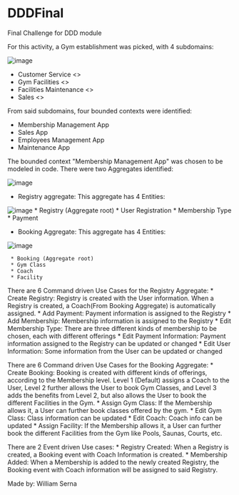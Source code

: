 # DDDFinal
Final Challenge for DDD module 

For this activity, a Gym establishment was picked, with 4 subdomains:

![image](https://user-images.githubusercontent.com/36211923/224412832-c3181789-05f1-4f4d-87ab-8f7314af4fbb.png)

* Customer Service <<Support>>
* Gym Facilities <<Core>>
* Facilities Maintenance <<Generic>>
* Sales <<Support>>
  
From said subdomains, four bounded contexts were identified:
  * Membership Management App
  * Sales App
  * Employees Management App
  * Maintenance App

The bounded context "Membership Management App" was chosen to be modeled in code.
There were two Aggregates identified:
  
  ![image](https://user-images.githubusercontent.com/36211923/224413616-07ac35ff-7b21-402e-90b9-f5b25f193977.png)
  

  * Registry aggregate: This aggregate has 4 Entities:
  
  ![image](https://user-images.githubusercontent.com/36211923/224413947-770aaf75-4c9a-4593-9100-da7ddf7ca513.png)
    * Registry (Aggregate root)
    * User Registration
    * Membership Type
    * Payment    
      
  
   * Booking Aggregate: This aggregate has 4 Entities:
  
   ![image](https://user-images.githubusercontent.com/36211923/224414126-b0f30ff4-dc28-45c8-9ca3-3fbdf529caef.png)

     * Booking (Aggregate root)
     * Gym Class
     * Coach
     * Facility
     
  
  There are 6 Command driven Use Cases for the Registry Aggregate:
    * Create Registry: Registry is created with the User information. When a Registry is created, a Coach(From Booking Aggregate) is automatically assigned.
    * Add Payment: Payment information is assigned to the Registry
    * Add Membership: Membership information is assigned to the Registry
    * Edit Membership Type: There are three different kinds of membership to be chosen, each with different offerings
    * Edit Payment Information: Payment information assigned to the Registry can be updated or changed
    * Edit User Information: Some information from the User can be updated or changed 
  
  There are 6 Command driven Use Cases for the Booking Aggregate:
    * Create Booking: Booking is created with different kinds of offerings, according to the Membership level. Level 1 (Default) assigns a Coach to the User, Level 2         further allows the User to book Gym Classes, and Level 3 adds the benefits from Level 2, but also allows the User to book the different Facilities in the Gym.
    * Assign Gym Class: If the Membership allows it, a User can further book classes offered by the gym.
    * Edit Gym Class: Class information can be updated
    * Edit Coach: Coach info can be updated
    * Assign Facility: If the Membership allows it, a User can further book the different Facilities from the Gym like Pools, Saunas, Courts, etc.
  
  There are 2 Event driven Use cases:
    * Registry Created: When a Registry is created, a Booking event with Coach Information is created.
    * Membership Added: When a Membership is added to the newly created Registry, the Booking event with Coach information will be assigned to said Registry.
  
  Made by: William Serna
  
  
  
